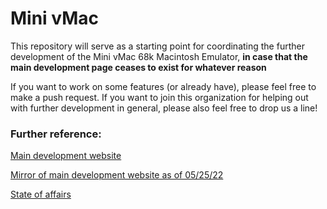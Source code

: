 # Mini vMac

This repository will serve as a starting point for coordinating the further development of the Mini vMac 68k Macintosh Emulator, **in case that the main development page ceases to exist for whatever reason**

If you want to work on some features (or already have), please feel free to make a push request. If you want to join this organization for helping out with further development in general, please also feel free to drop us a line!

### Further reference:
[Main development website](https://www.gryphel.com/)

[Mirror of main development website as of 05/25/22](https://minivmac.github.io/gryphel-mirror/index.html)

[State of affairs](https://www.emaculation.com/forum/viewtopic.php?t=11570)
